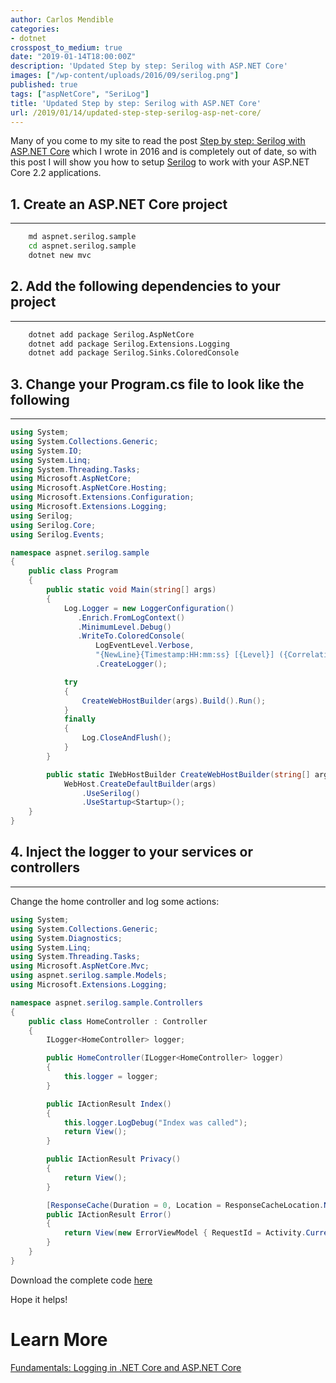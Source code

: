 ```yaml
---
author: Carlos Mendible
categories:
- dotnet
crosspost_to_medium: true
date: "2019-01-14T18:00:00Z"
description: 'Updated Step by step: Serilog with ASP.NET Core'
images: ["/wp-content/uploads/2016/09/serilog.png"]
published: true
tags: ["aspNetCore", "SeriLog"]
title: 'Updated Step by step: Serilog with ASP.NET Core'
url: /2019/01/14/updated-step-step-serilog-asp-net-core/
---
```


Many of you come to my site to read the post [Step by step: Serilog with ASP.NET Core](https://carlos.mendible.com/2016/09/19/step-step-serilog-asp-net-core/) which I wrote in 2016 and is completely out of date, so with this post I will show you how to setup [Serilog](https://serilog.net/) to work with your ASP.NET Core 2.2 applications.

## 1. Create an ASP.NET Core project
---

``` bash
    md aspnet.serilog.sample
    cd aspnet.serilog.sample
    dotnet new mvc
```

## 2. Add the following dependencies to your project
---

``` bash
    dotnet add package Serilog.AspNetCore
    dotnet add package Serilog.Extensions.Logging
    dotnet add package Serilog.Sinks.ColoredConsole
```

## 3. Change your Program.cs file to look like the following
---

``` csharp
using System;
using System.Collections.Generic;
using System.IO;
using System.Linq;
using System.Threading.Tasks;
using Microsoft.AspNetCore;
using Microsoft.AspNetCore.Hosting;
using Microsoft.Extensions.Configuration;
using Microsoft.Extensions.Logging;
using Serilog;
using Serilog.Core;
using Serilog.Events;

namespace aspnet.serilog.sample
{
    public class Program
    {
        public static void Main(string[] args)
        {
            Log.Logger = new LoggerConfiguration()
               .Enrich.FromLogContext()
               .MinimumLevel.Debug()
               .WriteTo.ColoredConsole(
                   LogEventLevel.Verbose,
                   "{NewLine}{Timestamp:HH:mm:ss} [{Level}] ({CorrelationToken}) {Message}{NewLine}{Exception}")
                   .CreateLogger();

            try
            {
                CreateWebHostBuilder(args).Build().Run();
            }
            finally
            {
                Log.CloseAndFlush();
            }
        }

        public static IWebHostBuilder CreateWebHostBuilder(string[] args) =>
            WebHost.CreateDefaultBuilder(args)
                .UseSerilog()
                .UseStartup<Startup>();
    }
}
```

## 4. Inject the logger to your services or controllers
---

Change the home controller and log some actions:

``` csharp
using System;
using System.Collections.Generic;
using System.Diagnostics;
using System.Linq;
using System.Threading.Tasks;
using Microsoft.AspNetCore.Mvc;
using aspnet.serilog.sample.Models;
using Microsoft.Extensions.Logging;

namespace aspnet.serilog.sample.Controllers
{
    public class HomeController : Controller
    {
        ILogger<HomeController> logger;

        public HomeController(ILogger<HomeController> logger)
        {
            this.logger = logger;
        }

        public IActionResult Index()
        {
            this.logger.LogDebug("Index was called");
            return View();
        }

        public IActionResult Privacy()
        {
            return View();
        }

        [ResponseCache(Duration = 0, Location = ResponseCacheLocation.None, NoStore = true)]
        public IActionResult Error()
        {
            return View(new ErrorViewModel { RequestId = Activity.Current?.Id ?? HttpContext.TraceIdentifier });
        }
    }
}
```

Download the complete code [here](https://github.com/cmendible/dotnetcore.samples/tree/main/aspnet.serilog.sample2.2)

Hope it helps!

# Learn More

[Fundamentals: Logging in .NET Core and ASP.NET Core](https://docs.microsoft.com/en-us/aspnet/core/fundamentals/logging/?view=aspnetcore-3.1?WT.mc_id=DOP-MVP-5002618)